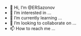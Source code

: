 - 👋 Hi, I’m @ERSazonov
- 👀 I’m interested in ...
- 🌱 I’m currently learning ...
- 💞️ I’m looking to collaborate on ...
- 📫 How to reach me ...

<!---
ERSazonov/ERSazonov is a ✨ special ✨ repository because its `README.md` (this file) appears on your GitHub profile.
You can click the Preview link to take a look at your changes.
--->
